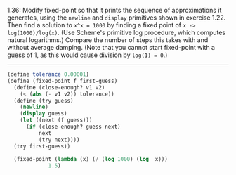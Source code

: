 1.36:  Modify fixed-point so that it prints the sequence of approximations it generates,
using the `newline` and `display` primitives shown in exercise 1.22.
Then find a solution to `x^x = 1000` by finding a fixed point of `x -> log(1000)/log(x)`.
(Use Scheme's primitive log procedure, which computes natural logarithms.)
Compare the number of steps this takes with and without average damping.
(Note that you cannot start fixed-point with a guess of 1, as this would cause division by `log(1) = 0`.)

---

```scheme
(define tolerance 0.00001)
(define (fixed-point f first-guess)
  (define (close-enough? v1 v2)
    (< (abs (- v1 v2)) tolerance))
  (define (try guess)
    (newline)
    (display guess)
    (let ((next (f guess)))
      (if (close-enough? guess next)
          next
          (try next))))
  (try first-guess))
  
  (fixed-point (lambda (x) (/ (log 1000) (log  x)))
             1.5)
  ```
